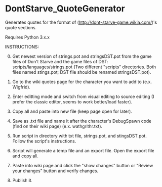 # DontStarve_QuoteGenerator
Generates quotes for the format of (http://dont-starve-game.wikia.com/)'s quote sections.

Requires Python 3.x.x

INSTRUCTIONS:

0. Get newest version of strings.pot and stringsDST.pot from the game files of Don't Starve and the game files of DST: scripts/languages/strings.pot (Two different "scripts" directories. Both files named stings.pot; DST file should be renamed stringsDST.pot).

1. Go to the wiki quotes page for the character you want to add to (e.x. Wigfrid).

2. Enter editting mode and switch from visual editing to source editing (I prefer the classic editor, seems to work better/load faster).

3. Copy all and paste into new file (keep page open for later).

4. Save as .txt file and name it after the character's DebugSpawn code (find on their wiki page) (e.x. wathgrithr.txt).

5. Run script in directory with txt file, strings.pot, and stingsDST.pot. Follow the script's instructions.

6. Script will generate a temp file and an export file. Open the export file and copy all.

7. Paste into wiki page and click the "show changes" button or "Review your changes" button and verify changes.

8. Publish it.
